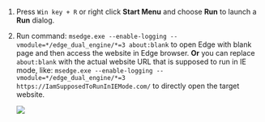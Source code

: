 1. Press `Win key + R` or right click **Start Menu** and choose **Run** to launch a **Run** dialog.
2. Run command: `msedge.exe --enable-logging --vmodule=*/edge_dual_engine/*=3 about:blank` to open Edge with blank page and then access the website in Edge browser. **Or** you can replace `about:blank` with the actual website URL that is supposed to run in IE mode, like: `msedge.exe --enable-logging --vmodule=*/edge_dual_engine/*=3 https://IamSupposedToRunInIEMode.com/` to directly open the target website.
   
   ![](https://joji.blob.core.windows.net/recipe/start-edge-with-dual-engine-log-start-1.png)